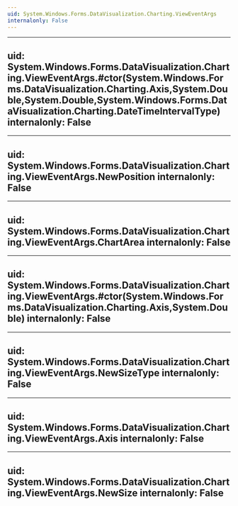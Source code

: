 ```yaml
---
uid: System.Windows.Forms.DataVisualization.Charting.ViewEventArgs
internalonly: False
---
```


---
uid: System.Windows.Forms.DataVisualization.Charting.ViewEventArgs.#ctor(System.Windows.Forms.DataVisualization.Charting.Axis,System.Double,System.Double,System.Windows.Forms.DataVisualization.Charting.DateTimeIntervalType)
internalonly: False
---

---
uid: System.Windows.Forms.DataVisualization.Charting.ViewEventArgs.NewPosition
internalonly: False
---

---
uid: System.Windows.Forms.DataVisualization.Charting.ViewEventArgs.ChartArea
internalonly: False
---

---
uid: System.Windows.Forms.DataVisualization.Charting.ViewEventArgs.#ctor(System.Windows.Forms.DataVisualization.Charting.Axis,System.Double)
internalonly: False
---

---
uid: System.Windows.Forms.DataVisualization.Charting.ViewEventArgs.NewSizeType
internalonly: False
---

---
uid: System.Windows.Forms.DataVisualization.Charting.ViewEventArgs.Axis
internalonly: False
---

---
uid: System.Windows.Forms.DataVisualization.Charting.ViewEventArgs.NewSize
internalonly: False
---
